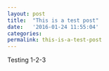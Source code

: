 ```yaml
---
layout: post
title:  "This is a test post"
date:   '2016-01-24 11:55:04'
categories: 
permalink: this-is-a-test-post
---
```

Testing 1-2-3
